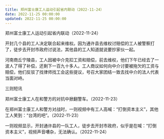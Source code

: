 ```yaml
---
title: 郑州富士康工人运动引起省内联动（2022-11-24）
date: 2022-11-25 00:00:00
updated: 2022-11-25 00:00:00
---
```


郑州富士康工人运动引起省内联动（2022-11-24）

开封几个县的工人决定联合起来维权。因为通许县去维权讨赔偿的工人被警察打了，徒步去开封市政府讨说法，其他县的工人知道就说要抄家伙一起。

河南商丘宁陵县，工人因被中介克扣工资和赔偿，前去维权，他们下午已经去了一波人了得了补偿，还剩下一百九十多人。工人商议如何向中介讨要被拖欠的工资与赔偿，他们反驳了找律师找工会这些提议，号召大家团结一致去找中介的法人代表当面对峙。

三则短讯

郑州富士康工人在和警方的对抗中掀翻警车。（2022-11-23）

在郑州富士康工人和警方对战时，一则视频中有工人高喊：“打倒资本主义”，其他工人笑到：“台湾的吧”。（2022-11-23）

一则视频显示，开封通许县的一队工人，徒步去开封市政府，似乎是在喊：“打倒资本主义”，视频声音嘈杂，无法确认。（2022-11-24）
